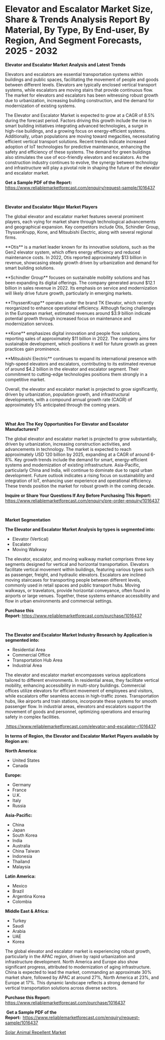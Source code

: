 <p><h1>Elevator and Escalator Market Size, Share & Trends Analysis Report By Material, By Type, By End-user, By Region, And Segment Forecasts, 2025 - 2032</h1></p><p><strong>Elevator and Escalator Market Analysis and Latest Trends</strong></p>
<p><p>Elevators and escalators are essential transportation systems within buildings and public spaces, facilitating the movement of people and goods between different levels. Elevators are typically enclosed vertical transport systems, while escalators are moving stairs that provide continuous flow. The market for elevators and escalators has been witnessing robust growth due to urbanization, increasing building construction, and the demand for modernization of existing systems.</p><p>The Elevator and Escalator Market is expected to grow at a CAGR of 8.5% during the forecast period. Factors driving this growth include the rise in smart building initiatives integrating advanced technologies, a surge in high-rise buildings, and a growing focus on energy-efficient systems. Additionally, urban populations are moving toward megacities, necessitating efficient vertical transport solutions. Recent trends indicate increased adoption of IoT technologies for predictive maintenance, enhancing the safety and efficiency of these systems. The demand for green buildings also stimulates the use of eco-friendly elevators and escalators. As the construction industry continues to evolve, the synergy between technology and infrastructure will play a pivotal role in shaping the future of the elevator and escalator market.</p></p>
<p><strong>Get a Sample PDF of the Report:&nbsp;</strong> <a href="https://www.reliablemarketforecast.com/enquiry/request-sample/1016437?utm_campaign=3454&utm_medium=2&utm_source=Github&utm_content=ia&utm_term=08042025&utm_id=elevator-and-escalator">https://www.reliablemarketforecast.com/enquiry/request-sample/1016437</a></p>
<p>&nbsp;</p>
<p><strong>Elevator and Escalator Major Market Players</strong></p>
<p><p>The global elevator and escalator market features several prominent players, each vying for market share through technological advancements and geographical expansion. Key competitors include Otis, Schindler Group, ThyssenKrupp, Kone, and Mitsubishi Electric, along with several regional firms.</p><p>**Otis** is a market leader known for its innovative solutions, such as the Gen2 elevator system, which offers energy efficiency and reduced maintenance costs. In 2022, Otis reported approximately $13 billion in revenue, showcasing steady growth driven by urbanization and demand for smart building solutions.</p><p>**Schindler Group** focuses on sustainable mobility solutions and has been expanding its digital offerings. The company generated around $12.1 billion in sales revenue in 2022. Its emphasis on service and modernization will likely drive future growth, particularly in emerging markets.</p><p>**ThyssenKrupp** operates under the brand TK Elevator, which recently reorganized to enhance operational efficiency. Although facing challenges in the European market, estimated revenues around $3.9 billion indicate potential growth through increased focus on maintenance and modernization services.</p><p>**Kone** emphasizes digital innovation and people flow solutions, reporting sales of approximately $11 billion in 2022. The company aims for sustainable development, which positions it well for future growth as green practices gain prominence.</p><p>**Mitsubishi Electric** continues to expand its international presence with high-speed elevators and escalators, contributing to its estimated revenue of around $4.2 billion in the elevator and escalator segment. Their commitment to cutting-edge technologies positions them strongly in a competitive market.</p><p>Overall, the elevator and escalator market is projected to grow significantly, driven by urbanization, population growth, and infrastructural developments, with a compound annual growth rate (CAGR) of approximately 5% anticipated through the coming years.</p></p>
<p>&nbsp;</p>
<p><strong>What Are The Key Opportunities For Elevator and Escalator Manufacturers?</strong></p>
<p><p>The global elevator and escalator market is projected to grow substantially, driven by urbanization, increasing construction activities, and advancements in technology. The market is expected to reach approximately USD 120 billion by 2025, expanding at a CAGR of around 6-8%. Key growth trends include the demand for smart, energy-efficient systems and modernization of existing infrastructure. Asia-Pacific, particularly China and India, will continue to dominate due to rapid urban development. Future outlook indicates a rising focus on sustainability and integration of IoT, enhancing user experience and operational efficiency. These trends position the market for robust growth in the coming decade.</p></p>
<p><strong>Inquire or Share Your Questions If Any Before Purchasing This Report:</strong> <a href="https://www.reliablemarketforecast.com/enquiry/pre-order-enquiry/1016437?utm_campaign=3454&utm_medium=2&utm_source=Github&utm_content=ia&utm_term=08042025&utm_id=elevator-and-escalator">https://www.reliablemarketforecast.com/enquiry/pre-order-enquiry/1016437</a></p>
<p>&nbsp;</p>
<p><strong>Market Segmentation</strong></p>
<p><strong>The Elevator and Escalator Market Analysis by types is segmented into:</strong></p>
<p><ul><li>Elevator (Vertical)</li><li>Escalator</li><li>Moving Walkway</li></ul></p>
<p><p>The elevator, escalator, and moving walkway market comprises three key segments designed for vertical and horizontal transportation. Elevators facilitate vertical movement within buildings, featuring various types such as passenger, freight, and hydraulic elevators. Escalators are inclined moving staircases for transporting people between different levels, commonly used in retail spaces and public transport hubs. Moving walkways, or travelators, provide horizontal conveyance, often found in airports or large venues. Together, these systems enhance accessibility and flow in urban environments and commercial settings.</p></p>
<p><strong>Purchase this Report:&nbsp;</strong><a href="https://www.reliablemarketforecast.com/purchase/1016437?utm_campaign=3454&utm_medium=2&utm_source=Github&utm_content=ia&utm_term=08042025&utm_id=elevator-and-escalator">https://www.reliablemarketforecast.com/purchase/1016437</a></p>
<p>&nbsp;</p>
<p><strong>The Elevator and Escalator Market Industry Research by Application is segmented into:</strong></p>
<p><ul><li>Residential Area</li><li>Commercial Office</li><li>Transportation Hub Area</li><li>Industrial Area</li></ul></p>
<p><p>The elevator and escalator market encompasses various applications tailored to different environments. In residential areas, they facilitate vertical mobility, enhancing accessibility in multi-story buildings. Commercial offices utilize elevators for efficient movement of employees and visitors, while escalators offer seamless access in high-traffic zones. Transportation hubs, like airports and train stations, incorporate these systems for smooth passenger flow. In industrial areas, elevators and escalators support the movement of goods and personnel, optimizing operations and ensuring safety in complex facilities.</p></p>
<p><a href="https://www.reliablemarketforecast.com/elevator-and-escalator-r1016437?utm_campaign=3454&utm_medium=2&utm_source=Github&utm_content=ia&utm_term=08042025&utm_id=elevator-and-escalator">&nbsp;https://www.reliablemarketforecast.com/elevator-and-escalator-r1016437</a></p>
<p><strong>In terms of Region, the Elevator and Escalator Market Players available by Region are:</strong></p>
<p>
    <p> <strong> North America: </strong>
        <ul>
            <li>United States</li>
            <li>Canada</li>
        </ul>
        </p> 
    <p> <strong> Europe: </strong>
        <ul>
            <li>Germany</li>
            <li>France</li>
            <li>U.K.</li>
            <li>Italy</li>
            <li>Russia</li>
        </ul>
        </p> 
    <p> <strong> Asia-Pacific: </strong>
        <ul>
            <li>China</li>
            <li>Japan</li>
            <li>South Korea</li>
            <li>India</li>
            <li>Australia</li>
            <li>China Taiwan</li>
            <li>Indonesia</li>
            <li>Thailand</li>
            <li>Malaysia</li>
        </ul>
        </p> 
    <p> <strong> Latin America: </strong>
        <ul>
            <li>Mexico</li>
            <li>Brazil</li>
            <li>Argentina Korea</li>
            <li>Colombia</li>
        </ul>
        </p> 
    <p> <strong> Middle East & Africa: </strong>
        <ul>
            <li>Turkey</li>
            <li>Saudi</li>
            <li>Arabia</li>
            <li>UAE</li>
            <li>Korea</li>
        </ul>
    </p>
    </p>
<p><p>The global elevator and escalator market is experiencing robust growth, particularly in the APAC region, driven by rapid urbanization and infrastructure development. North America and Europe also show significant progress, attributed to modernization of aging infrastructure. China is expected to lead the market, commanding an approximate 30% market share, followed by APAC at around 27%, North America at 23%, and Europe at 17%. This dynamic landscape reflects a strong demand for vertical transportation solutions across diverse sectors.</p></p>
<p><strong>Purchase this Report: </strong><a href="https://www.reliablemarketforecast.com/purchase/1016437?utm_campaign=3454&utm_medium=2&utm_source=Github&utm_content=ia&utm_term=08042025&utm_id=elevator-and-escalator">https://www.reliablemarketforecast.com/purchase/1016437</a></p>
<p>&nbsp;<strong>Get a Sample PDF of the Report:&nbsp;&nbsp;</strong><a href="https://www.reliablemarketforecast.com/enquiry/request-sample/1016437?utm_campaign=3454&utm_medium=2&utm_source=Github&utm_content=ia&utm_term=08042025&utm_id=elevator-and-escalator">https://www.reliablemarketforecast.com/enquiry/request-sample/1016437</a></p>
<p><strong></strong></p>
<p><p><a href="https://github.com/osbornrdaflalo/Market-Research-Report-List-1/blob/main/solar-animal-repellent-market.md?utm_campaign=3454&utm_medium=2&utm_source=Github&utm_content=ia&utm_term=08042025&utm_id=elevator-and-escalator">Solar Animal Repellent Market</a></p></p>